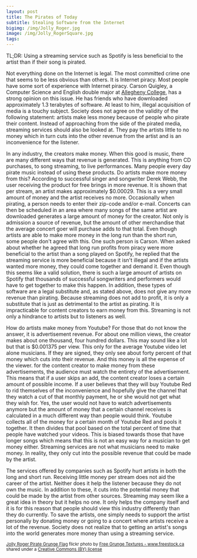 ```yaml
---
layout: post
title: The Pirates of Today
subtitle: Stealing Software from the Internet
bigimg: /img/Jolly_Roger.jpg
image: /img/Jolly_RogerSquare.jpg
tags:
---
```

TL;DR: Using a streaming service such as Spotify is less beneficial to the artist than if their song is pirated.

Not everything done on the Internet is legal. The most committed crime one that seems to be less obvious than others. It is Internet piracy. Most people have some sort of experience with Internet piracy.  Carson Quigley, a Computer Science and English double major at [Allegheny College](allegheny.edu), has a strong opinion on this issue. He has friends who have downloaded approximately 1.3 terabytes of software. At least to him, illegal acquisition of media is a touchy subject. Society does not agree on the validity of the following statement: artists make less money because of people who pirate their content. Instead of approaching from the side of the pirated media, streaming services should also be looked at. They pay the artists little to no money which in turn cuts into the other revenue from the artist and is an inconvenience for the listener.

In any industry, the creators make money. When this good is music, there are many different ways that revenue is generated. This is anything from CD purchases, to song streaming, to live performances. Many people every day pirate music instead of using these products. Do artists make more money from this? According to successful singer and songwriter Derek Webb, the user receiving the product for free brings in more revenue. It is shown that per stream, an artist makes approximately $0.00029. This is a very small amount of money and the artist receives no more. Occasionally when pirating, a person needs to enter their zip-code and/or e-mail. Concerts can then be scheduled in an area where many songs of the same artist are downloaded generates a large amount of money for the creator. Not only is admission a source of revenue, but the amount of other merchandise that the average concert goer will purchase adds to that total. Even though artists are able to make more money in the long run than the short run, some people don't agree with this. One such person is Carson. When asked about whether he agreed that long run profits from piracy were more beneficial to the artist than a song played on Spotify, he replied that the streaming service is more beneficial because it isn't illegal and if the artists wanted more money, they could come together and demand it. Even though this seems like a valid solution, there is such a large amount of artists on Spotify that thousands of successful songwriters and performers would have to get together to make this happen. In addition, these types of software are a legal substitute and, as stated above, does not give any more revenue than pirating. Because streaming does not add to profit, it is only a substitute that is just as detrimental to the artist as pirating. It is impracticable for content creators to earn money from this. Streaming is not only a hindrance to artists but to listeners as well.

How do artists make money from Youtube? For those that do not know the answer, it is advertisement revenue. For about one million views, the creator makes about one thousand, four hundred dollars. This may sound like a lot but that is $0.001375 per view. This only for the average Youtube video let alone musicians. If they are signed, they only see about forty percent of that money which cuts into their revenue. And this money is all the expense of the viewer. for the content creator to make money from these advertisements, the audience must watch the entirety of the advertisement. This means that if a user skips an add, the content creator loses a certain amount of possible income. If a user believes that they will buy Youtube Red to rid themselves of the inconvenience and hopefully give the channel that they watch a cut of that monthly payment, he or she would not get what they wish for. Yes, the user would not have to watch advertisements anymore but the amount of money that a certain channel receives is calculated in a much different way than people would think. Youtube collects all of the money for a certain month of Youtube Red and pools it together. It then divides that pool based on the total percent of time that people have watched your videos. This is biased towards those that have longer songs which means that this is not an easy way for a musician to get money either. Streaming services are not what musicians need to make money. In reality, they only cut into the possible revenue that could be made by the artist.

The services offered by companies such as Spotify hurt artists in both the long and short run. Receiving little money per stream does not aid the career of the artist. Neither does it help the listener because they do not own the music. In addition to these, it cuts into the potential money that could be made by the artist from other sources. Streaming may seem like a great idea in theory but it helps no one. It only helps the company itself and it is for this reason that people should view this industry differently than they do currently. To save the artists, one simply needs to support the artist personally by donating money or going to a concert where artists receive a lot of the revenue. Society does not realize that to getting an artist's songs into the world generates more money than using a streaming service.

<small><a title="Jolly Roger Pirate Grunge Flag" href="https://flickr.com/photos/80497449@N04/7377925440">Jolly Roger Pirate Grunge Flag</a> flickr photo by <a href="https://flickr.com/people/80497449@N04">Free Grunge Textures - www.freestock.ca</a> shared under a <a href="https://creativecommons.org/licenses/by/2.0/">Creative Commons (BY) license</a> </small>
